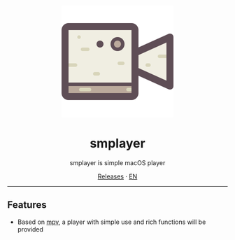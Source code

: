 

<p align="center">
<img height="256" src="https://raw.githubusercontent.com/midoks/smplayer/master/smplayer/smplayer/Assets.xcassets/AppIcon.appiconset/1024x1024.png" />
</p>

<h1 align="center">smplayer</h1>

<p align="center">smplayer is simple macOS player</p>

<p align=center>
<a href="https://github.com/midoks/smplayer/releases">Releases</a> ·
<a href="https://github.com/midoks/smplayer/blob/master/README_EN.md">EN</a>
</p>


---

## Features

* Based on [mpv](https://github.com/mpv-player/mpv), a player with simple use and rich functions will be provided

